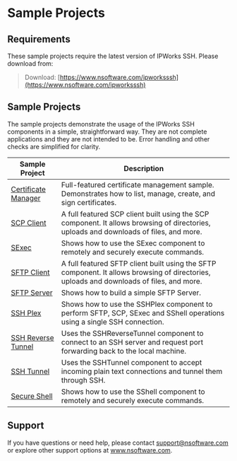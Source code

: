 # Sample Projects

## Requirements
These sample projects require the latest version of IPWorks SSH.  Please download from:

> Download: [https://www.nsoftware.com/ipworksssh](https://www.nsoftware.com/ipworksssh)

## Sample Projects
The sample projects demonstrate the usage of the IPWorks SSH components in a simple, 
straightforward way.  They are not complete applications and they are not intended to be.
Error handling and other checks are simplified for clarity.

| Sample Project | Description |
| --- | --- |
| [Certificate Manager](./Certificate%20Manager) | Full-featured certificate management sample.  Demonstrates how to list, manage, create, and sign certificates. |
| [SCP Client](./SCP%20Client) | A full featured SCP client built using the SCP component.  It allows browsing of directories, uploads and downloads of files, and more. |
| [SExec](./SExec) | Shows how to use the SExec component to remotely and securely execute commands. |
| [SFTP Client](./SFTP%20Client) | A full featured SFTP client built using the SFTP component.  It allows browsing of directories, uploads and downloads of files, and more. |
| [SFTP Server](./SFTP%20Server) | Shows how to build a simple SFTP Server. |
| [SSH Plex](./SSH%20Plex) | Shows how to use the SSHPlex component to perform SFTP, SCP, SExec and SShell operations using a single SSH connection. |
| [SSH Reverse Tunnel](./SSH%20Reverse%20Tunnel) | Uses the SSHReverseTunnel component to connect to an SSH server and request port forwarding back to the local machine. |
| [SSH Tunnel](./SSH%20Tunnel) | Uses the SSHTunnel component to accept incoming plain text connections and tunnel them through SSH. |
| [Secure Shell](./Secure%20Shell) | Shows how to use the SShell component to remotely and securely execute commands. |

## Support
If you have questions or need help, please contact support@nsoftware.com or explore other support options 
at www.nsoftware.com.
